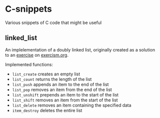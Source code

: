 # C-snippets
Various snippets of C code that might be useful

## linked_list
An implelementation of a doubly linked list, originally created as a solution to an [exercise](https://exercism.org/tracks/c/exercises/linked-list) on [exercism.org](https://exercism.org/).

Implemented functions:
- `list_create` creates an empty list
- `list_count` returns the length of the list
- `list_push` appends an item to the end of the list
- `list_pop` removes an item from the end of the list
- `list_unshift` prepends an item to the start of the list
- `list_shift` removes an item from the start of the list
- `list_delete` removes an item containing the specified data
- `item_destroy` deletes the entire list
